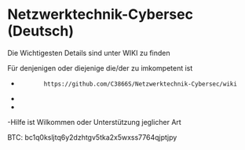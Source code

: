 # Netzwerktechnik-Cybersec (Deutsch)

Die Wichtigesten Details sind unter WIKI zu finden 

Für denjenigen oder diejenige die/der zu imkompetent ist 
-            https://github.com/C3866S/Netzwerktechnik-Cybersec/wiki
-           
-            
-Hilfe ist Wilkommen oder Unterstützung jeglicher Art 


BTC: bc1q0ksljtq6y2dzhtgv5tka2x5wxss7764qjptjpy
            
            
            
